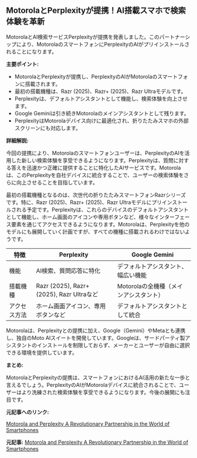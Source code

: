 ## MotorolaとPerplexityが提携！AI搭載スマホで検索体験を革新

MotorolaとAI検索サービスPerplexityが提携を発表しました。このパートナーシップにより、MotorolaのスマートフォンにPerplexityのAIがプリインストールされることになります。

**主要ポイント:**

* MotorolaとPerplexityが提携し、PerplexityのAIがMotorolaのスマートフォンに搭載されます。
* 最初の搭載機種は、Razr (2025)、Razr+ (2025)、Razr Ultraモデルです。
* Perplexityは、デフォルトアシスタントとして機能し、検索体験を向上させます。
* Google Geminiは引き続きMotorolaのメインアシスタントとして残ります。
* PerplexityはMotorolaデバイス向けに最適化され、折りたたみスマホの外部スクリーンにも対応します。

**詳細解説:**

今回の提携により、Motorolaのスマートフォンユーザーは、PerplexityのAIを活用した新しい検索体験を享受できるようになります。Perplexityは、質問に対する答えを迅速かつ正確に提供することに特化したAIサービスです。Motorolaは、このPerplexityを自社デバイスに統合することで、ユーザーの検索体験をさらに向上させることを目指しています。

最初の搭載機種となるのは、次世代の折りたたみスマートフォンRazrシリーズです。特に、Razr (2025)、Razr+ (2025)、Razr Ultraモデルにプリインストールされる予定です。Perplexityは、これらのデバイスのデフォルトアシスタントとして機能し、ホーム画面のアイコンや専用ボタンなど、様々なインターフェース要素を通じてアクセスできるようになります。Motorolaは、Perplexityを他のモデルにも展開していく計画ですが、すべての機種に搭載されるわけではないようです。

| 特徴 | Perplexity | Google Gemini |
| ------------- | --------------------------------------------- | ------------------------------------------- |
| 機能 | AI検索、質問応答に特化 | デフォルトアシスタント、幅広い機能 |
| 搭載機種 | Razr (2025), Razr+ (2025), Razr Ultraなど | Motorolaの全機種（メインアシスタント） |
| アクセス方法 | ホーム画面アイコン、専用ボタンなど | デフォルトアシスタントとして統合 |

Motorolaは、Perplexityとの提携に加え、Google（Gemini）やMetaとも連携し、独自のMoto AIスイートを開発しています。Googleは、サードパーティ製アシスタントのインストールを制限しておらず、メーカーとユーザーが自由に選択できる環境を提供しています。

**まとめ:**

MotorolaとPerplexityの提携は、スマートフォンにおけるAI活用の新たな一歩と言えるでしょう。PerplexityのAIがMotorolaデバイスに統合されることで、ユーザーはより洗練された検索体験を享受できるようになります。今後の展開にも注目です。

**元記事へのリンク:**

[Motorola and Perplexity A Revolutionary Partnership in the World of Smartphones](https://www.gadgadget.com/en/news/motorola-and-perplexity-a-revolutionary-partnership-in-the-world-of-smartphones/)


**元記事:** [Motorola and Perplexity A Revolutionary Partnership in the World of Smartphones](https://gagadget.com/en/628392-perplexity-will-appear-on-motorola-smartphones-start-with-the-new-razr-2025/)